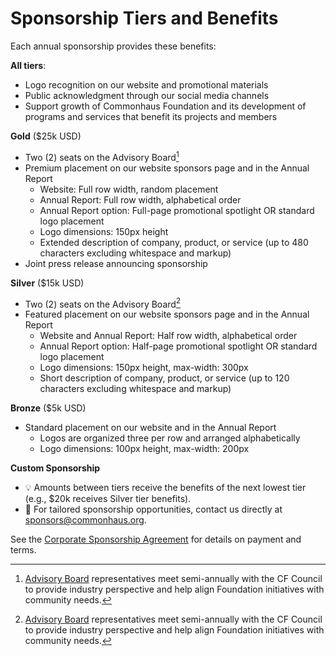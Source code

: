 # Sponsorship Tiers and Benefits

Each annual sponsorship provides these benefits:

**All tiers**:

- Logo recognition on our website and promotional materials
- Public acknowledgment through our social media channels
- Support growth of Commonhaus Foundation and its development of programs and services that benefit its projects and members

**Gold** ($25k USD)

- Two (2) seats on the Advisory Board[^1]
- Premium placement on our website sponsors page and in the Annual Report
    - Website: Full row width, random placement
    - Annual Report: Full row width, alphabetical order
    - Annual Report option: Full-page promotional spotlight OR standard logo placement
    - Logo dimensions: 150px height
    - Extended description of company, product, or service (up to 480 characters excluding whitespace and markup)
- Joint press release announcing sponsorship

**Silver** ($15k USD)

- Two (2) seats on the Advisory Board[^1]
- Featured placement on our website sponsors page and in the Annual Report
    - Website and Annual Report: Half row width, alphabetical order
    - Annual Report option: Half-page promotional spotlight OR standard logo placement
    - Logo dimensions: 150px height, max-width: 300px
    - Short description of company, product, or service (up to 120 characters excluding whitespace and markup)

**Bronze** ($5k USD)

- Standard placement on our website and in the Annual Report
    - Logos are organized three per row and arranged alphabetically
    - Logo dimensions: 100px height, max-width: 200px

**Custom Sponsorship**

- 💡 Amounts between tiers receive the benefits of the next lowest tier (e.g., $20k receives Silver tier benefits).
- 📩 For tailored sponsorship opportunities, contact us directly at [sponsors@commonhaus.org](mailto:sponsors@commonhaus.org).

See the [Corporate Sponsorship Agreement](./sponsorship-agreement.md) for details on payment and terms.

[^1]: [Advisory Board](../../bylaws/5-cf-advisory-board.md) representatives meet semi-annually with the CF Council to provide industry perspective and help align Foundation initiatives with community needs.
